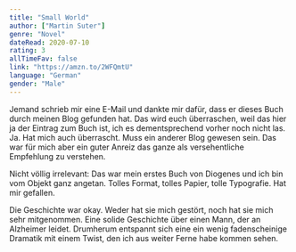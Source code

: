 ```yaml
---
title: "Small World"
author: ["Martin Suter"]
genre: "Novel"
dateRead: 2020-07-10
rating: 3
allTimeFav: false
link: "https://amzn.to/2WFQmtU"
language: "German"
gender: "Male"
---
```


Jemand schrieb mir eine E-Mail und dankte mir dafür, dass er dieses Buch durch meinen Blog gefunden hat. Das wird euch überraschen, weil das hier ja der Eintrag zum Buch ist, ich es dementsprechend vorher noch nicht las. Ja. Hat mich auch überrascht. Muss ein anderer Blog gewesen sein. Das war für mich aber ein guter Anreiz das ganze als versehentliche Empfehlung zu verstehen.

Nicht völlig irrelevant: Das war mein erstes Buch von Diogenes und ich bin vom Objekt ganz angetan. Tolles Format, tolles Papier, tolle Typografie. Hat mir gefallen.

Die Geschichte war okay. Weder hat sie mich gestört, noch hat sie mich sehr mitgenommen. Eine solide Geschichte über einen Mann, der an Alzheimer leidet. Drumherum entspannt sich eine ein wenig fadenscheinige Dramatik mit einem Twist, den ich aus weiter Ferne habe kommen sehen.
